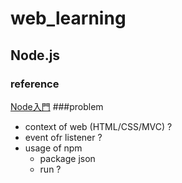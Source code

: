 # web_learning
## Node.js
### reference
[Node入門](https://www.nodebeginner.org/index-zh-tw.html)
###problem
* context of web (HTML/CSS/MVC) ?
* event ofr listener ?
* usage of npm
    - package json
    - run ?
